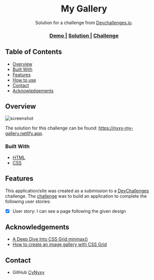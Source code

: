 <h1 align="center">My Gallery</h1>

<div align="center">
   Solution for a challenge from  <a href="http://devchallenges.io" target="_blank">Devchallenges.io</a>.
</div>

<div align="center">
  <h3>
    <a href="https://nyxy-my-gallery.netlify.app">
      Demo
    </a>
    <span> | </span>
    <a href="https://devchallenges.io/solutions/JiuaQrYPN7xVxMmassdd">
      Solution
    </a>
    <span> | </span>
    <a href="https://devchallenges.io/challenges/gcbWLxG6wdennelX7b8I">
      Challenge
    </a>
  </h3>
</div>

## Table of Contents

- [Overview](#overview)
- [Built With](#built-with)
- [Features](#features)
- [How to use](#how-to-use)
- [Contact](#contact)
- [Acknowledgements](#acknowledgements)


## Overview

![screenshot](https://i.ibb.co/hLYn0tB/devchallenge05.png)

The solution for this challenge can be found: https://nyxy-my-gallery.netlify.app.


### Built With

- [HTML](https://www.w3schools.com)
- [CSS](https://css-tricks.com)


## Features

This application/site was created as a submission to a [DevChallenges](https://devchallenges.io/challenges) challenge. The [challenge](https://devchallenges.io/challenges/TtUjDt19eIHxNQ4n5jps) was to build an application to complete the following user stories:

- [x] User story: I can see a page following the given design


## Acknowledgements

- [A Deep Dive Into CSS Grid minmax()](https://ishadeed.com/article/css-grid-minmax/)
- [How to create an image gallery with CSS Grid](https://www.freecodecamp.org/news/how-to-create-an-image-gallery-with-css-grid-e0f0fd666a5c/)


## Contact

- GitHub [CyNyxy](https://github.com/CyNyxy)
